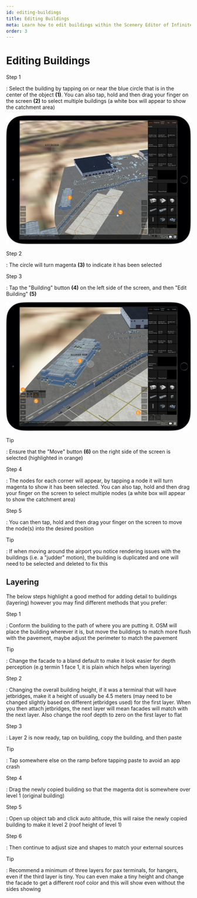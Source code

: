 ```yaml
---
id: editing-buildings
title: Editing Buildings
meta: Learn how to edit buildings within the Scenery Editor of Infinite Flight.
order: 3
---
```




# Editing Buildings



Step 1

: Select the building by tapping on or near the blue circle that is in the center of the object **(1)**. You can also tap, hold and then drag your finger on the screen **(2)** to select multiple buildings (a white box will appear to show the catchment area)



![Selecting Buildings](_images/manual/frames/selecting-buildings.png)



Step 2

: The circle will turn magenta **(3)** to indicate it has been selected



Step 3

: Tap the "Building" button **(4)** on the left side of the screen, and then "Edit Building" **(5)**



![Editing Buildings](_images/manual/frames/editing-buildings.png)



Tip

: Ensure that the "Move" button **(6)** on the right side of the screen is selected (highlighted in orange)



Step 4

: The nodes for each corner will appear, by tapping a node it will turn magenta to show it has been selected. You can also tap, hold and then drag your finger on the screen to select multiple nodes (a white box will appear to show the catchment area)



Step 5

: You can then tap, hold and then drag your finger on the screen to move the node(s) into the desired position



Tip

: If when moving around the airport you notice rendering issues with the buildings (i.e. a "judder" motion), the building is duplicated and one will need to be selected and deleted to fix this



## Layering

The below steps highlight a good method for adding detail to buildings (layering) however you may find different methods that you prefer:



Step 1

: Conform the building to the path of where you are putting it. OSM will place the building wherever it is, but move the buildings to match more flush with the pavement, maybe adjust the perimeter to match the pavement 



Tip

: Change the facade to a bland default to make it look easier for depth perception (e.g termin 1 face 1, it is plain which helps when layering)



Step 2

: Changing the overall building height, if it was a terminal that will have jetbridges, make it a height of usually be 4.5 meters (may need to be changed slightly based on different jetbridges used) for the first layer. When you then attach jetbridges, the next layer will mean facades will match with the next layer. Also change the roof depth to zero on the first layer to flat



Step 3

: Layer 2 is now ready, tap on building, copy the building, and then paste 



Tip

: Tap somewhere else on the ramp before tapping paste to avoid an app crash



Step 4

: Drag the newly copied building  so that the magenta dot is somewhere over level 1 (original building)



Step 5

: Open up object tab and click auto altitude, this will raise the newly copied building to make it level 2 (roof height of level 1)



Step 6

: Then continue to adjust size and shapes to match your external sources



Tip

: Recommend a minimum of three layers for pax terminals, for hangers, even if the third layer is tiny. You can even make a tiny height and change the facade to get a different roof color and this will show even without the sides showing

